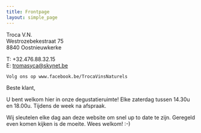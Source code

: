```yaml
---
title: Frontpage 
layout: simple_page
---
```

Troca V.N.  
Westrozebekestraat 75  
8840 Oostnieuwkerke

T: +32.476.88.32.15  
E: tromasyca@skynet.be

    Volg ons op www.facebook.be/TrocaVinsNaturels 

Beste klant,


U bent welkom hier in onze degustatieruimte!
    Elke zaterdag tussen 14.30u en 18.00u.
    Tijdens de week na afspraak.  

Wij sleutelen elke dag aan deze website om snel up to date te zijn. Geregeld even komen kijken is de moeite.
Wees welkom! :-)    

